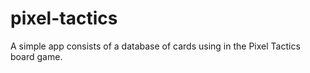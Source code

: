 # pixel-tactics

A simple app consists of a database of cards using in the Pixel Tactics board game.

